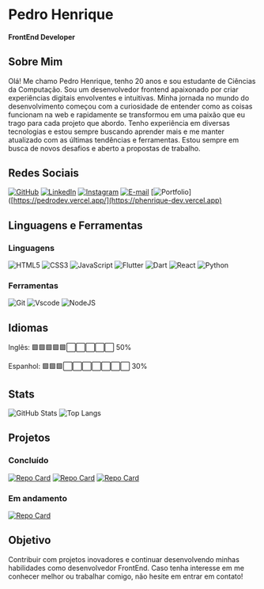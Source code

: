 # Pedro Henrique
#### FrontEnd Developer
## Sobre Mim

Olá! Me chamo Pedro Henrique, tenho 20 anos e sou estudante de Ciências da Computação. Sou um desenvolvedor frontend apaixonado por criar experiências digitais envolventes e intuitivas. Minha jornada no mundo do desenvolvimento começou com a curiosidade de entender como as coisas funcionam na web e rapidamente se transformou em uma paixão que eu trago para cada projeto que abordo. Tenho experiência em diversas tecnologias e estou sempre buscando aprender mais e me manter atualizado com as últimas tendências e ferramentas.
Estou sempre em busca de novos desafios e aberto a propostas de trabalho.

## Redes Sociais

[![GitHub](https://img.shields.io/badge/GitHub-000?style=for-the-badge&logo=github&logoColor=white)](https://github.com/PHenrique-dev)
[![LinkedIn](https://img.shields.io/badge/LinkedIn-000?style=for-the-badge&logo=linkedin&logoColor=blue)](https://www.linkedin.com/in/pedro-henrique-5a4536280/)
[![Instagram](https://img.shields.io/badge/-Instagram-000?style=for-the-badge&logo=instagram&logoColor=pink)](https://www.instagram.com/phenrique_so/)
[![E-mail](https://img.shields.io/badge/-Email-000?style=for-the-badge&logo=microsoft-outlook&logoColor=blue)](mailto:pedrohenso@outlook.com)
[![Portfolio](https://img.shields.io/badge/Portfolio-000?style=for-the-badge&logo=todoist&logoColor=orange)]([https://pedrodev.vercel.app/](https://phenrique-dev.vercel.app)

## Linguagens e Ferramentas

### Linguagens

![HTML5](https://img.shields.io/badge/HTML5-000?style=for-the-badge&logo=html5&logoColor=orange)
![CSS3](https://img.shields.io/badge/CSS3-000?style=for-the-badge&logo=css3&logoColor=blue)
![JavaScript](https://img.shields.io/badge/JavaScript-000?style=for-the-badge&logo=javascript&logoColor=yellow)
![Flutter](https://img.shields.io/badge/Flutter-000?style=for-the-badge&logo=flutter&logoColor=blue)
![Dart](https://img.shields.io/badge/Dart-000?style=for-the-badge&logo=dart&logoColor=blue)
![React](https://img.shields.io/badge/React-000?style=for-the-badge&logo=react&logoColor=61DAFB)
![Python](https://img.shields.io/badge/python-000?style=for-the-badge&logo=python&logoColor=ffdd54)

### Ferramentas

![Git](https://img.shields.io/badge/GIT-000?style=for-the-badge&logo=git&logoColor=orange)
![Vscode](https://img.shields.io/badge/Vscode-000?style=for-the-badge&logo=visual-studio-code&logoColor=blue)
![NodeJS](https://img.shields.io/badge/node.js-000?style=for-the-badge&logo=node.js&logoColor=green)

## Idiomas

Inglês: 🟩🟩🟩🟩🟩⬜⬜⬜⬜⬜ 50%

Espanhol: 🟩🟩🟩⬜⬜⬜⬜⬜⬜⬜ 30%

## Stats

![GitHub Stats](https://github-readme-stats.vercel.app/api?username=PHenrique-dev&theme=transparent&bg_color=000&border_color=green&show_icons=true&icon_color=green&title_color=green&text_color=green)
![Top Langs](https://github-readme-stats-git-masterrstaa-rickstaa.vercel.app/api/top-langs/?username=PHenrique-dev&bg_color=000&border_color=green&title_color=green&text_color=green)

## Projetos
### Concluído
[![Repo Card](https://github-readme-stats.vercel.app/api/pin/?username=PHenrique-dev&repo=netflixo_app&bg_color=000&border_color=green&show_icons=true&icon_color=green&title_color=green&text_color=green)](https://github.com/PHenrique-dev/netflixo_app.git)
[![Repo Card](https://github-readme-stats.vercel.app/api/pin/?username=PHenrique-dev&repo=Finans&bg_color=000&border_color=green&show_icons=true&icon_color=green&title_color=green&text_color=green)](https://github.com/PHenrique-dev/finans.git)
[![Repo Card](https://github-readme-stats.vercel.app/api/pin/?username=PHenrique-dev&repo=Spotify&bg_color=000&border_color=green&show_icons=true&icon_color=green&title_color=green&text_color=green)](https://github.com/PHenrique-dev/Spotify)


### Em andamento
[![Repo Card](https://github-readme-stats.vercel.app/api/pin/?username=PHenrique-dev&repo=website&bg_color=000&border_color=green&show_icons=true&icon_color=green&title_color=green&text_color=green)](https://github.com/PHenrique-dev/website)

## Objetivo

Contribuir com projetos inovadores e continuar desenvolvendo minhas habilidades como desenvolvedor FrontEnd. Caso tenha interesse em me conhecer melhor ou trabalhar comigo, não hesite em entrar em contato!
